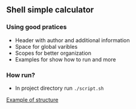## Shell simple calculator

### Using good pratices

- Header with author and additional information
- Space for global varibles
- Scopes for better organization
- Examples for show how to run and more

### How run?

- In project directory run `./script.sh`

[Example of structure](https://github.com/mateusmuller/mp3saver/blob/master/mp3_saver)
